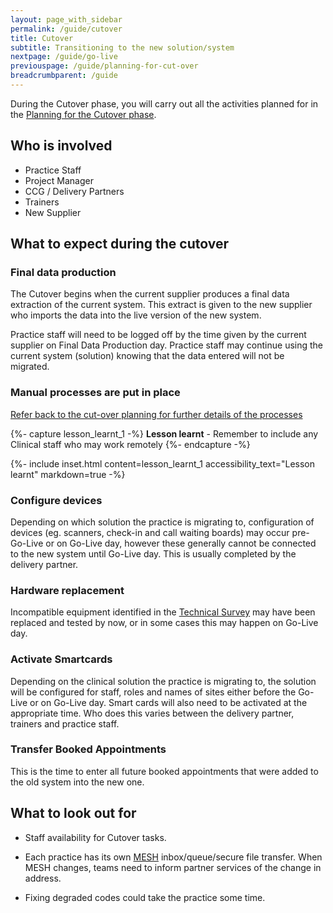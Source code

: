 ```yaml
---
layout: page_with_sidebar
permalink: /guide/cutover
title: Cutover
subtitle: Transitioning to the new solution/system
nextpage: /guide/go-live
previouspage: /guide/planning-for-cut-over
breadcrumbparent: /guide
---
```


During the Cutover phase, you will carry out all the activities planned for in the [Planning for the Cutover phase](/prm-practice-migration/guide/planning-for-cut-over).

## Who is involved
* Practice Staff
* Project Manager
* CCG / Delivery Partners
* Trainers
* New Supplier


## What to expect during the cutover

### Final data production 
The Cutover begins when the current supplier produces a final data extraction of the current system. This extract is given to the new supplier who imports the data into the live version of the new system. 

Practice staff will need to be logged off by the time given by the current supplier on Final Data Production day. Practice staff may continue using the current system (solution) knowing that the data entered will not be migrated.


### Manual processes are put in place
[Refer back to the cut-over planning for further details of the processes](/prm-practice-migration/guide/planning-for-cut-over#appointments)

{%- capture lesson_learnt_1 -%}
__Lesson learnt__ - Remember to include any Clinical staff who may work remotely
{%- endcapture -%}

{%- include inset.html content=lesson_learnt_1 accessibility_text="Lesson learnt" markdown=true -%}



### Configure devices

Depending on which solution the practice is migrating to, configuration of devices (eg. scanners, check-in and call waiting boards) may occur pre-Go-Live or on Go-Live day, however these generally cannot be connected to the new system until Go-Live day. This is usually completed by the delivery partner.  <!-- [UPLIFT] added reference to some scenarios, where users can be set up in the Live system prior to Go Live -->


### Hardware replacement

Incompatible equipment identified in the [Technical Survey](technical-survey) may have been replaced and tested by now, or in some cases this may happen on Go-Live day.


### Activate Smartcards

Depending on the clinical solution the practice is migrating to, the solution will be configured for staff, roles and names of sites either before the Go-Live or on Go-Live day. Smart cards will also need to be activated at the appropriate time. Who does this varies between the delivery partner, trainers and practice staff.


### Transfer Booked Appointments

This is the time to enter all future booked appointments that were added to the old system into the new one.

## What to look out for

* Staff availability for Cutover tasks.

* Each practice has its own [MESH](https://digital.nhs.uk/services/message-exchange-for-social-care-and-health-mesh) inbox/queue/secure file transfer. When MESH changes, teams need to inform partner services of the change in address.

* Fixing degraded codes could take the practice some time.

<!--
* * * 
**_SLA:_**  The cut-over period should not exceed 72 hours.
<br><em>(GP IT Futures Catalogue Solution Migration Process, p. 15)</em>
* * * -->
<!-- [UPLIFT] added reference to Step 10 SLA from Ancillary Document p.15 -->


